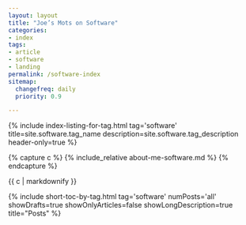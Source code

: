 ```yaml
---
layout: layout
title: "Joe’s Mots on Software"
categories:
- index
tags:
- article
- software
- landing
permalink: /software-index
sitemap:
  changefreq: daily
  priority: 0.9

---
```


{% include index-listing-for-tag.html tag='software' title=site.software.tag_name description=site.software.tag_description header-only=true %}

{% capture c %}
{% include_relative about-me-software.md %}
{% endcapture %}

{{ c | markdownify }}


{% include short-toc-by-tag.html tag='software' numPosts='all' showDrafts=true showOnlyArticles=false showLongDescription=true title="Posts" %}
